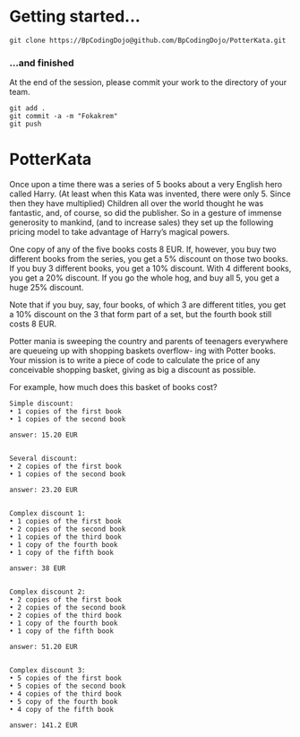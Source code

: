 Getting started...
==================

```
git clone https://BpCodingDojo@github.com/BpCodingDojo/PotterKata.git
```

### ...and finished

At the end of the session, please commit your work to the directory of your team.

```
git add .
git commit -a -m "Fokakrem"
git push
```

PotterKata
============

Once upon a time there was a series of 5 books about a very English hero called Harry. (At least when this Kata was invented, there were only 5. Since then they have multiplied) Children all over the world thought he was fantastic, and, of course, so did the publisher. So in a gesture of immense generosity to mankind, (and to increase sales) they set up the following pricing model to take advantage of Harry’s magical powers.

One copy of any of the five books costs 8 EUR. If, however, you buy two different books from the series, you get a 5% discount on those two books. If you buy 3 different books, you get a 10% discount. With 4 different books, you get a 20% discount. If you go the whole hog, and buy all 5, you get a huge 25% discount.

Note that if you buy, say, four books, of which 3 are different titles, you get a 10% discount on the 3 that form part of a set, but the fourth book still costs 8 EUR.

Potter mania is sweeping the country and parents of teenagers everywhere are queueing up with shopping baskets overflow- ing with Potter books. Your mission is to write a piece of code to calculate the price of any conceivable shopping basket, giving as big a discount as possible.

For example, how much does this basket of books cost?


```
Simple discount:
• 1 copies of the first book
• 1 copies of the second book

answer: 15.20 EUR


Several discount:
• 2 copies of the first book
• 1 copies of the second book

answer: 23.20 EUR


Complex discount 1:
• 1 copies of the first book
• 2 copies of the second book
• 1 copies of the third book
• 1 copy of the fourth book
• 1 copy of the fifth book

answer: 38 EUR


Complex discount 2:
• 2 copies of the first book
• 2 copies of the second book
• 2 copies of the third book
• 1 copy of the fourth book
• 1 copy of the fifth book

answer: 51.20 EUR


Complex discount 3:
• 5 copies of the first book
• 5 copies of the second book
• 4 copies of the third book
• 5 copy of the fourth book
• 4 copy of the fifth book

answer: 141.2 EUR
```